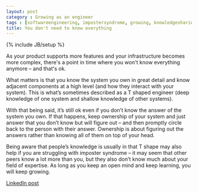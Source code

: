 ```yaml
---
layout: post
category : Growing as an engineer
tags : [softwareengineering, impostersyndrome, growing, knowledgesharing]
title: You don't need to know everything
---
```

{% include JB/setup %}

As your product supports more features and your infrastructure becomes more complex, there's a point in time where you won't know everything anymore – and that's ok.

What matters is that you know the system you own in great detail and know adjacent components at a high level (and how they interact with your system). This is what’s sometimes described as a T shaped engineer (deep knowledge of one system and shallow knowledge of other systems).

With that being said, it’s still ok even if you don’t know the answer of the system you own. If that happens, keep ownership of your system and just answer that you don’t know but will figure out – and then promptly circle back to the person with their answer. Ownership is about figuring out the answers rather than knowing all of them on top of your head.

Being aware that people’s knowledge is usually in that T shape may also help if you are struggling with imposter syndrome – it may seem that other peers know a lot more than you, but they also don’t know much about your field of expertise. As long as you keep an open mind and keep learning, you will keep growing.

[LinkedIn post](https://www.linkedin.com/posts/tumichel_softwareengineering-impostersyndrome-growing-activity-7174071822672396288-j_7W?utm_source=share&utm_medium=member_desktop)

